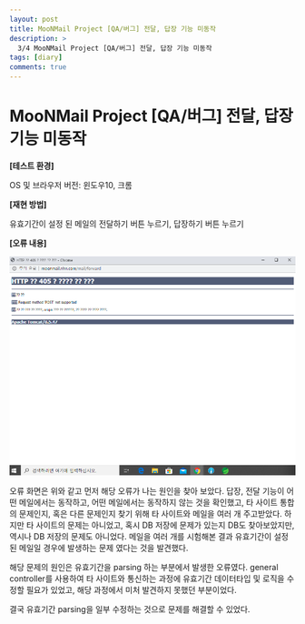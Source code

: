 ```yaml
---
layout: post
title: MooNMail Project [QA/버그] 전달, 답장 기능 미동작 
description: >
  3/4 MooNMail Project [QA/버그] 전달, 답장 기능 미동작 
tags: [diary]
comments: true
---
```


# MooNMail Project [QA/버그] 전달, 답장 기능 미동작 



**[테스트 환경]**

OS 및 브라우저 버전: 윈도우10, 크롬

**[재현 방법]**

유효기간이 설정 된 메일의 전달하기 버튼 누르기, 답장하기 버튼 누르기

**[오류 내용]**

![답장, 전달 오류](../assets/img/post/reply-forward-error.png)

오류 화면은 위와 같고 먼저 해당 오류가 나는 원인을 찾아 보았다. 답장, 전달 기능이 어떤 메일에서는 동작하고, 어떤 메일에서는 동작하지 않는 것을 확인했고, 타 사이트 통합의 문제인지, 혹은 다른 문제인지 찾기 위해 타 사이트와 메일을 여러 개 주고받았다. 하지만 타 사이트의 문제는 아니었고, 혹시 DB 저장에 문제가 있는지 DB도 찾아보았지만, 역시나 DB 저장의 문제도 아니었다. 메일을 여러 개를 시험해본 결과 유효기간이 설정 된 메일일 경우에 발생하는 문제 였다는 것을 발견했다. 

해당 문제의 원인은 유효기간을 parsing 하는 부분에서 발생한 오류였다. general controller를 사용하여 타 사이트와 통신하는 과정에 유효기간 데이터타입 및 로직을 수정할 필요가 있었고, 해당 과정에서 미처 발견하지 못했던 부분이었다. 

결국 유효기간 parsing을 일부 수정하는 것으로 문제를 해결할 수 있었다.